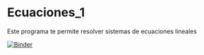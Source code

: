 # Ecuaciones_1
Este programa te permite resolver sistemas de ecuaciones lineales 


[![Binder](https://mybinder.org/badge_logo.svg)](https://mybinder.org/v2/gh/LuisEnrique3149/Ecuaciones_1/master?filepath=Sistemas%20de%20Ecuaciones%20cambio%20de%20coeficientes%20.ipynb)

